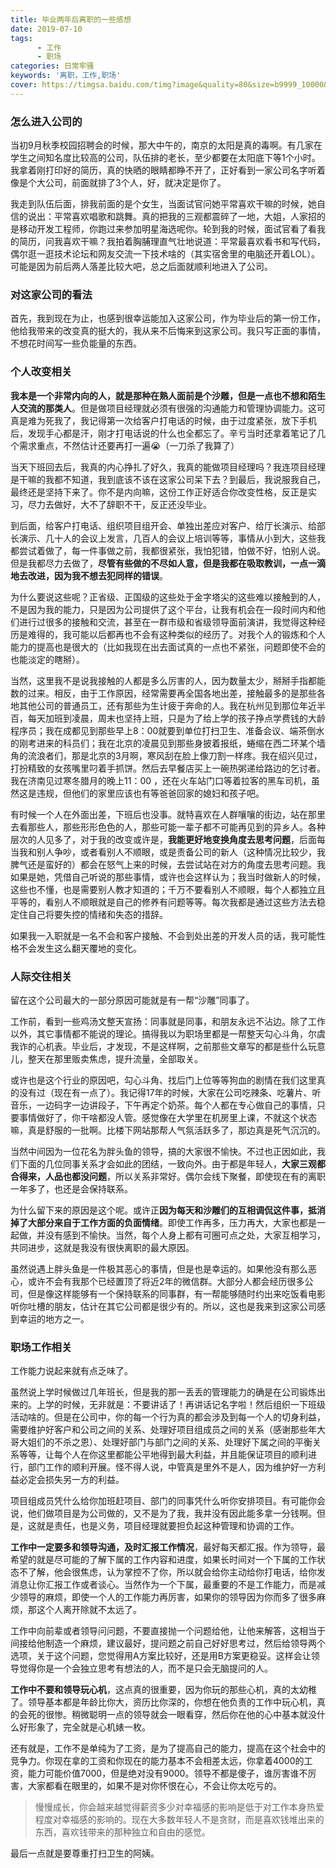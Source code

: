 ```yaml
---
title: 毕业两年后离职的一些感想
date: 2019-07-10
tags:
      - 工作
      - 职场
categories: 日常牢骚
keywords: '离职，工作,职场'
cover: https://timgsa.baidu.com/timg?image&quality=80&size=b9999_10000&sec=1576945397016&di=4b7f5dd9d65c391d915838812f19e30e&imgtype=0&src=http%3A%2F%2Fp0.ssl.cdn.btime.com%2Ft01e1690d9161992645.jpg%3Fsize%3D440x322
---
```

### 怎么进入公司的
   当初9月秋季校园招聘会的时候，那大中午的，南京的太阳是真的毒啊。有几家在学生之间知名度比较高的公司，队伍排的老长，至少都要在太阳底下等1个小时。我拿着刚打印好的简历，真的快晒的眼睛都睁不开了，正好看到一家公司名字听着像是个大公司，前面就排了3个人，好，就决定是你了。
   
   我走到队伍后面，排我前面的是个女生，当面试官问她平常喜欢干嘛的时候，她自信的说出：平常喜欢唱歌和跳舞。真的把我的三观都震碎了一地，大姐，人家招的是移动开发工程师，你跑过来参加明星海选呢你。轮到我的时候，面试官看了看我的简历，问我喜欢干嘛？我拍着胸脯理直气壮地说道：平常最喜欢看书和写代码，偶尔逛一逛技术论坛和网友交流一下技术啥的（其实宿舍里的电脑还开着LOL）。可能是因为前后两人落差比较大吧，总之后面就顺利地进入了公司。
   
### 对这家公司的看法
   首先，我到现在为止，也感到很幸运能加入这家公司，作为毕业后的第一份工作，他给我带来的改变真的挺大的，我从来不后悔来到这家公司。我只写正面的事情，不想花时间写一些负能量的东西。
###  个人改变相关
   **我本是一个非常内向的人，就是那种在熟人面前是个沙雕，但是一点也不想和陌生人交流的那类人**。但是做项目经理就必须有很强的沟通能力和管理协调能力。这可真是难为死我了，我记得第一次给客户打电话的时候，由于过度紧张，放下手机后，发现手心都是汗，刚才打电话说的什么也全都忘了。辛亏当时还拿着笔记了几个需求重点，不然估计还要再打一遍😭（一刀杀了我算了）
   
当天下班回去后，我真的内心挣扎了好久，我真的能做项目经理吗？我连项目经理是干嘛的我都不知道，我到底该不该在这家公司呆下去？到最后，我说服我自己，最终还是坚持下来了。你不是内向嘛，这份工作正好适合你改变性格，反正是实习，尽力去做好，大不了辞职不干，反正还没毕业。

   到后面，给客户打电话、组织项目组开会、单独出差应对客户、给厅长演示、给部长演示、几十人的会议上发言，几百人的会议上培训等等，事情从小到大，这些我都尝试着做了，每一件事做之前，我都很紧张，我怕犯错，怕做不好，怕别人说。但是我都尽力去做了，**尽管有些做的不尽如人意，但是我都在吸取教训，一点一滴地去改进，因为我不想去犯同样的错误**。
   
   为什么要说这些呢？正省级、正国级的这些处于金字塔尖的这些难以接触到的人，不是因为我的能力，只是因为公司提供了这个平台，让我有机会在一段时间内和他们进行过很多的接触和交流，甚至在一群市级和省级领导面前演讲，我觉得这种经历是难得的，我可能以后都再也不会有这种类似的经历了。对我个人的锻炼和个人能力的提高也是很大的（比如我现在出去面试真的一点也不紧张，问题即使不会的也能淡定的瞎掰）。
   
   当然，这里我不是说我接触的人都是多么厉害的人，因为数量太少，掰掰手指都能数的过来。相反，由于工作原因，经常需要再全国各地出差，接触最多的是那些各地其他公司的普通员工，还有那些为生计疲于奔命的人。我在杭州见到那位年近半百，每天加班到凌晨，周末也坚持上班，只是为了给上学的孩子挣点学费钱的大龄程序员；我在成都见到那些早上8：00就要到单位打扫卫生、准备会议、端茶倒水的刚考进来的科员们；我在北京的凌晨见到那些身披着报纸，蜷缩在西二环某个墙角的流浪者们，那是北京的3月啊，寒风刮在脸上像刀割一样疼。我在绍兴见过，打扮精致的女孩嘴里叼着手抓饼。然后去早餐店买上一碗热粥递给路边的乞讨者。我在济南见过寒冬腊月的晚上11：00 ，还在火车站门口等着拉客的黑车司机，虽然这是违规，但他们的家里应该也有等爸爸回家的媳妇和孩子吧。
   
   有时候一个人在外面出差，下班后也没事。就特喜欢在人群嚷嚷的街边，站在那里去看那些人，那些形形色色的人，那些可能一辈子都不可能再见到的异乡人。各种层次的人见多了，对于我的改变或许是，**我能更好地变换角度去思考问题**，后面每当我和别人争吵，或者看别人不顺眼，或是责备公司的新人（这种情况比较少，我脾气还是蛮好的）都会在怒气上来的时候，去尝试站在对方的角度去思考问题。我如果是她，凭借自己听说的那些事情，或许也会这样认为；我当时做新人的时候，这些也不懂，也是需要别人教才知道的；千万不要看别人不顺眼，每个人都独立且平等的，看别人不顺眼就是自己的修养有问题等等。每次我都是通过这些方法去稳定住自己将要失控的情绪和失态的措辞。
   
  如果我一入职就是一名不会和客户接触、不会到处出差的开发人员的话，我可能性格不会发生这么翻天覆地的变化。
###  人际交往相关
      
   留在这个公司最大的一部分原因可能就是有一帮“沙雕”同事了。
   
   工作前，看到一些鸡汤文整天宣扬：同事就是同事，和朋友永远不沾边。除了工作以外，其它事情都不能说的理论。搞得我以为职场里都是一帮整天勾心斗角，尔虞我诈的心机表。毕业后，才发现，不是这样啊，之前那些文章写的都是些什么玩意儿，整天在那里贩卖焦虑，提升流量，全部取关。
   
   或许也是这个行业的原因吧，勾心斗角、找后门上位等等狗血的剧情在我们这里真的没有过（现在有一点了）。我记得17年的时候，大家在公司吃辣条、吃薯片、听音乐，一边码字一边讲段子，下午再定个奶茶。每个人都在专心做自己的事情，只要事情做好了，你干啥都没人管。感觉像在大学里在机房里上课，不就这个状态嘛，真是舒服的一批啊。比楼下网站那帮人气氛活跃多了，那边真是死气沉沉的。
   
   当然中间因为一位花名为胖头鱼的领导，搞的大家很不愉快。不过也正因如此，我们下面的几位同事关系才会如此的团结，一致向外。由于都是年轻人，**大家三观都合得来，人品也都没问题**，所以关系非常好。偶尔会线下聚餐，即使现在有的离职一年多了，也还是会保持联系。
   
   为什么留下来的原因是这个呢。或许正**因为每天和沙雕们的互相调侃这件事，抵消掉了大部分来自于工作方面的负面情绪**。即使工作再多，压力再大，大家也都是一起做，并没有感到不愉快。当然，每个人身上都有可圈可点之处，大家互相学习，共同进步，这就是我没有很快离职的最大原因。
   
   虽然说遇上胖头鱼是一件极其恶心的事情，但是也是幸运的。如果他没有那么恶心，或许不会有我那个已经置顶了将近2年的微信群。大部分人都会经历很多公司，但是像这样能够有一个保持联系的同事群，有一帮能够随时约出来吃饭看电影听你吐槽的朋友，估计在其它公司都是很少有的。所以，这也是我来到这家公司感到幸运的地方之一。
   
### 职场工作相关
   
   工作能力说起来就有点乏味了。
   
   虽然说上学时候做过几年班长，但是我的那一丢丢的管理能力的确是在公司锻炼出来的。上学的时候，无非就是：不要讲话了！再讲话记名字啦！然后组织一下班级活动啥的。但是在公司中，你的每一个行为真的都会涉及到每一个人的切身利益，需要维护好客户和公司之间的关系、处理好项目组成员之间的关系（感谢那些年大哥大姐们的不杀之恩）、处理好部门与部门之间的关系、处理好下属之间的平衡关系等等，让每个人在你这里都能公平地得到最大利益，并且能保证项目的顺利进行，部门工作的顺利开展。怪不得人说，中管真是里外不是人，因为维护好一方利益必定会损失另一方的利益。
   
   项目组成员凭什么给你加班赶项目、部门的同事凭什么听你安排项目。有可能你会说，他们做项目是为公司做的，又不是为了我，我并没有因此能多拿一分钱啊。但是，这就是责任，也是义务，项目经理就要担负起这种管理和协调的工作。
   
   **工作中一定要多和领导沟通，及时汇报工作情况**，最好每天都汇报。作为领导，最希望的就是尽可能的了解下属的工作内容和进度，如果长时间对一个下属的工作状态不了解，他会很焦虑，认为掌控不了你，所以就会给你主动给你打电话，给你发消息让你汇报工作或者谈心。当然作为一个下属，最重要的不是工作能力，而是减少领导的麻烦，即使一个人的工作能力再厉害，如果你的领导因为你而多了很多麻烦，那这个人离开除就不太远了。
   
   工作中向前辈或者领导问问题，不要直接抛一个问题给他，让他来解答，这相当于间接给他制造一个麻烦，建议最好，提问题之前自己好好思考过，然后给领导两个选项，关于这个问题，您觉得用A方案比较好，还是用B方案更稳妥。这样会让领导觉得你是一个会独立思考有想法的人，而不是只会无脑提问的人。
   
   **工作中不要和领导玩心机**，这点真的很重要，因为你玩的那些心机，真的太幼稚了。领导基本都是年龄比你大，资历比你深的，你想在他负责的工作中玩心机，真的会死的很惨。稍微聪明一点的领导就会一眼看穿，然后你在他的心中基本就没什么好形象了，完全就是心机婊一枚。
   
   还有就是，工作不是单纯为了工资，是为了提高自己的能力，提高在这个社会中的竞争力。你现在拿的工资和你现在的能力基本不会相差太远，你拿着4000的工资，能力可能价值7000，但是绝对没有9000。领导不都是傻子，谁厉害谁不厉害，大家都看在眼里的，如果不是对你怀恨在心，不会让你太吃亏的。
   
>慢慢成长，你会越来越觉得薪资多少对幸福感的影响是低于对工作本身热爱程度对幸福感的影响的。现在大多数年轻人不是贪财，而是喜欢钱堆出来的东西，喜欢钱带来的那种独立和自由的感觉。 
   
   最后一点就是要尊重打扫卫生的阿姨。
